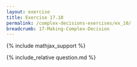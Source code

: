 ```yaml
---
layout: exercise
title: Exercise 17.10
permalink: /complex-decisions-exercises/ex_10/
breadcrumb: 17-Making-Complex-Decision
---
```


{% include mathjax_support %}

<div><i class="arrow-up loader" data-chapter="complex-decisions-exercises" data-exercise="ex_10" data-rating="0"></i></div>
{% include_relative question.md %}
